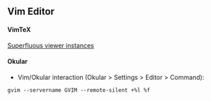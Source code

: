 ## Vim Editor
#### VimTeX

[Superfluous viewer instances](https://github.com/lervag/vimtex/issues/313)

#### Okular

- Vim/Okular interaction (Okular > Settings > Editor > Command):
```
gvim --servername GVIM --remote-silent +%l %f
```

